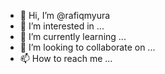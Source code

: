 - 👋 Hi, I’m @rafiqmyura
- 👀 I’m interested in ...
- 🌱 I’m currently learning ...
- 💞️ I’m looking to collaborate on ...
- 📫 How to reach me ...

<!---
rafiqmyura/rafiqmyura is a ✨ special ✨ repository because its `README.md` (this file) appears on your GitHub profile.
You can click the Preview link to take a look at your changes.
--->
